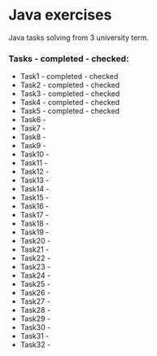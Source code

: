 # Java exercises
Java tasks solving from 3 university term.

### Tasks - completed - checked:

- Task1 - completed - checked
- Task2 - completed - checked
- Task3 - completed - checked
- Task4 - completed - checked
- Task5 - completed - checked
- Task6 - 
- Task7 - 
- Task8 - 
- Task9 - 
- Task10 - 
- Task11 - 
- Task12 - 
- Task13 - 
- Task14 - 
- Task15 - 
- Task16 - 
- Task17 - 
- Task18 - 
- Task19 - 
- Task20 - 
- Task21 - 
- Task22 - 
- Task23 - 
- Task24 - 
- Task25 - 
- Task26 - 
- Task27 - 
- Task28 - 
- Task29 - 
- Task30 - 
- Task31 - 
- Task32 - 

